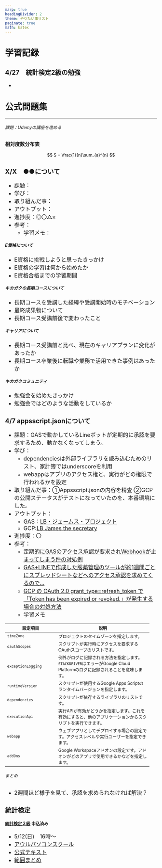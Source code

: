 ```yaml
---
marp: true
headingDivider: 2
theme: やりたい事リスト
paginate: true
math: katex
---
```


# 学習記録

<!-- _class: title -->
<!-- _paginate: false -->

<!--
## X/X　●●について

- 課題：
- 学び：
- 取り組んだ事：
- アウトプット：
- 進捗度：◎〇△×
- 参考：
  - 学習メモ：

###### まとめ

-
-->

## 4/27　統計検定2級の勉強

-

# 公式問題集

---

###### 課題：Udemyの講座を進める

### 相対度数分布表

$$
S = \frac{1}{n}\sum_{a}^{n}
$$


## X/X　●●について

- 課題：
- 学び：
- 取り組んだ事：
- アウトプット：
- 進捗度：◎〇△×
- 参考：
  - 学習メモ：

##### E資格について

- E資格に挑戦しようと思ったきっかけ
- E資格の学習は何から始めたか
- E資格合格までの学習期間

##### キカガクの長期コースについて

- 長期コースを受講した経緯や受講開始時のモチベーション
- 最終成果物について
- 長期コース受講前後で変わったこと

##### キャリアについて

- 長期コース受講前と比べ、現在のキャリアプランに変化があったか
- 長期コース卒業後に転職や業務で活用できた事例はあったか

##### キカガクコミュニティ

- 勉強会を始めたきっかけ
- 勉強会ではどのような活動をしているか

## 4/7 appsscript.jsonについて

<style 'scoped'>
  ul{font-size: 18px;}
</style>

- 課題：GASで動かしているLineボットが定期的に承認を要求するため、動かなくなってしまう。
- 学び：
  - dependenciesは外部ライブラリを読み込むためのリスト、家計簿ではunderscoreを利用
  - webappはアプリのアクセス権と、実行がどの権限で行われるかを設定
- 取り組んだ事：①Appsscript.jsonの内容を精査 ②GCPの公開ステータスがテストになっていたのを、本番環境にした。
- アウトプット：
  - GAS：[LB・ジェームス・プロジェクト](https://script.google.com/home/projects/1oOvchfocqplpzwN_gIAfqwLhpG2lweN9uT-YXVI84Hxx-cbo0tPqSG1B/edit)
  - GCP:[LB James the secretary](https://console.cloud.google.com/apis/credentials/consent?project=lbjamesproject)
- 進捗度：〇
- 参考：
  - [定期的にGASのアクセス承認が要求されWebhookが止まってしまう件の対処例](https://qiita.com/quwaji/items/b07fc7f0821630bf7505)
  - [GAS+LINEで作成した服薬管理のツールが約1週間ごとにスプレッドシートなどへのアクセス承認を求めてくるので...](https://twitter.com/aya_shena/status/1584892181017669633)
  - [GCP の OAuth 2.0 grant_type=refresh_token で「Token has been expired or revoked.」が発生する場合の対処方法](https://www.cdata.com/jp/blog/gcprefreshtokengrant)
  - 学習メモ

<style 'scoped'>
  table{font-size: 14px;width:95%;}
  table th:nth-child(1){width:16%;}
  table th:nth-child(2){width:42%;}
</style>
| 設定項目            | 説明                                                                                              |
|-------------------|-------------------------------------------------------------------------------------------------|
| `timeZone`        | プロジェクトのタイムゾーンを指定します。                                                              |
| `oauthScopes`     | スクリプトが実行時にアクセスを要求するOAuthスコープのリストです。                                               |
| `exceptionLogging`| 例外がログに記録される方法を指定します。`STACKDRIVER`はエラーがGoogle Cloud Platformのログに記録されることを意味します。  |
| `runtimeVersion`  | スクリプトが使用するGoogle Apps Scriptのランタイムバージョンを指定します。                                |
| `dependencies`    | スクリプトが依存するライブラリのリストです。                                                         |
| `executionApi`    | 実行APIが有効かどうかを指定します。これを有効にすると、他のアプリケーションからスクリプトを実行できます。              |
| `webapp`          | ウェブアプリとしてデプロイする場合の設定です。アクセスレベルや実行ユーザーを指定できます。                             |
| `addOns`          | Google Workspaceアドオンの設定です。アドオンがどのアプリで使用できるかなどを指定します。                        |

###### まとめ

- 2週間ほど様子を見て、承認を求められなければ解決？

## 統計検定

#### [統計検定２級](https://www.toukei-kentei.jp/exam/grade2/) 申込済み

- 5/12(日)　16時～
- [アウルパソコンスクール](https://owlict.com/access/)
- [公式テキスト](http://www.tokyo-tosho.co.jp/books/978-4-489-02227-2/)
- [範囲まとめ](https://docs.google.com/spreadsheets/d/1SAZrlL-pLj9jU5jKz49pKv12yL4lqzmSpo3_ODMyAwo/edit#gid=0)
